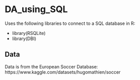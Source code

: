 <h1>DA_using_SQL</h1>
<p>Uses the following libraries to connect to a SQL database in R:</p>
<ul>
<li>library(RSQLite)</li>
<li>library(DBI)</li>
</ul>
<h2>Data</h2>
<p>Data is from the European Soccer Database: https://www.kaggle.com/datasets/hugomathien/soccer </p>
